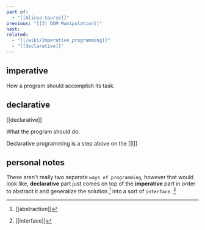```yaml
---
part of:
  - "[[Alicea Course]]"
previous: "[[3) DOM Manipulation]]"
next: 
related:
  - "[[/wiki/Imperative_programming]]"
  - "[[declarative]]"
---
```

## imperative

How a program should accomplish its task.

## declarative
[[declarative]]

What the program should do.

Declarative programming is a step above on the [[l]]

## personal notes

These aren't really two separate `ways of programming`, however that would look like, **declarative** part just comes on top of the **imperative** part in order to abstract it and generalize the solution [^1] into a sort of `interface`. [^2]

[^1]: [[abstraction]]
[^2]: [[interface]]